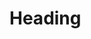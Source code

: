# Heading

```js

```

```css


```

```spaces
  
```

<!-- markdownlint-configure-file {
  "MD009": {
    "br_spaces": 2
  }
} -->

